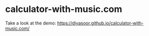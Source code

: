 # calculator-with-music.com

Take a look at the demo: https://diyasoor.github.io/calculator-with-music.com/
